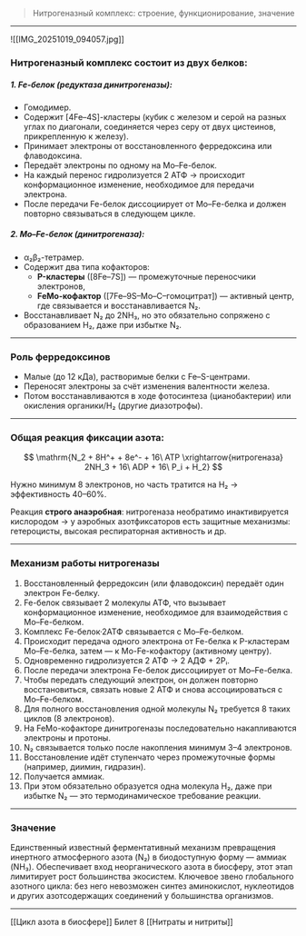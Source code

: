 
> Нитрогеназный комплекс: строение, функционирование, значение

---

![[IMG_20251019_094057.jpg]]
### Нитрогеназный комплекс состоит из двух белков:

##### 1. **Fe-белок** (редуктаза динитрогеназы):  
   - Гомодимер.  
   - Содержит [4Fe–4S]-кластеры (кубик с железом и серой на разных углах по диагонали, соединяется через серу от двух цистеинов, прикрепленную к железу).  
   - Принимает электроны от восстановленного ферредоксина или флаводоксина.  
   - Передаёт электроны по одному на Mo–Fe-белок.  
   - На каждый перенос гидролизуется 2 АТФ → происходит конформационное изменение, необходимое для передачи электрона.  
   - После передачи Fe-белок диссоциирует от Mo–Fe-белка и должен повторно связываться в следующем цикле.

##### 2. **Mo–Fe-белок** (динитрогеназа):  
   - α₂β₂-тетрамер.
   - Содержит два типа кофакторов:  
     - **P-кластеры** ([8Fe–7S]) — промежуточные переносчики электронов,
     - **FeMo-кофактор** ([7Fe–9S–Mo–C–гомоцитрат]) — активный центр, где связывается и восстанавливается N₂.  
   - Восстанавливает N₂ до 2NH₃, но это обязательно сопряжено с образованием H₂, даже при избытке N₂.

---

### Роль ферредоксинов

- Малые (до 12 кДа), растворимые белки с Fe–S-центрами.  
- Переносят электроны за счёт изменения валентности железа.  
- Потом восстанавливаются в ходе фотосинтеза (цианобактерии) или окисления органики/H₂ (другие диазотрофы).

---

### Общая реакция фиксации азота:

$$
\mathrm{N_2 + 8H^+ + 8e^- + 16\ ATP \xrightarrow{нитрогеназа} 2NH_3 + 16\ ADP + 16\ P_i + H_2}
$$

Нужно минимум 8 электронов, но часть тратится на H₂ → эффективность 40–60%.  

Реакция **строго анаэробная**: нитрогеназа необратимо инактивируется кислородом → у аэробных азотфиксаторов есть защитные механизмы: гетероцисты, высокая респираторная активность и др.

---

### Механизм работы нитрогеназы

   1. Восстановленный ферредоксин (или флаводоксин) передаёт один электрон Fe-белку.
   2. Fe-белок связывает 2 молекулы АТФ, что вызывает конформационное изменение, необходимое для взаимодействия с Mo–Fe-белком.
   3. Комплекс Fe-белок·2АТФ связывается с Mo–Fe-белком.
   4. Происходит передача одного электрона от Fe-белка к P-кластерам Mo–Fe-белка, затем — к Mo-Fe-кофактору (активному центру).  
   5. Одновременно гидролизуется 2 АТФ → 2 АДФ + 2Pᵢ.
   6. После передачи электрона Fe-белок диссоциирует от Mo–Fe-белка.  
   7. Чтобы передать следующий электрон, он должен повторно восстановиться, связать новые 2 АТФ и снова ассоциироваться с Mo–Fe-белком.  
   8. Для полного восстановления одной молекулы N₂ требуется 8 таких циклов (8 электронов).
   9. На FeMo-кофакторе динитрогеназы последовательно накапливаются электроны и протоны.  
   10. N₂ связывается только после накопления минимум 3–4 электронов.
   11. Восстановление идёт ступенчато через промежуточные формы (например, диимин, гидразин).  
   12. Получается аммиак.
   13. При этом обязательно образуется одна молекула H₂, даже при избытке N₂ — это термодинамическое требование реакции.

---

### Значение

Единственный известный ферментативный механизм превращения инертного атмосферного азота (N₂) в биодоступную форму — аммиак (NH₃). Обеспечивает вход неорганического азота в биосферу, этот этап лимитирует рост большинства экосистем. Ключевое звено глобального азотного цикла: без него невозможен синтез аминокислот, нуклеотидов и других азотсодержащих соединений у большинства организмов.  

---
[[Цикл азота в биосфере]]
Билет 8
[[Нитраты и нитриты]]